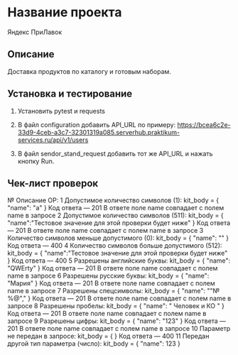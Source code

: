 # Название проекта

Яндекс ПриЛавок

## Описание

Доставка продуктов по каталогу и готовым наборам.

## Установка и тестирование

1. Установить pytest и requests

2. В файл configuration добавить API_URL по примеру: https://bcea6c2e-33d9-4ceb-a3c7-32301319a085.serverhub.praktikum-services.ru/api/v1/users

3. В файл sendor_stand_request добавить тот же API_URL и нажать кнопку Run.

## Чек-лист проверок
№	Описание	ОР:
1	Допустимое количество символов (1):
kit_body = {
"name": "a"
}	Код ответа — 201
В ответе поле name совпадает с полем name в запросе
2	Допустимое количество символов (511):
kit_body = {
"name":"Тестовое значение для этой проверки будет ниже"
}	Код ответа — 201
В ответе поле name совпадает с полем name в запросе
3	Количество символов меньше допустимого (0):
kit_body = {
"name": ""
}	Код ответа — 400
4	Количество символов больше допустимого (512):
kit_body = {
"name":"Тестовое значение для этой проверки будет ниже"
}	Код ответа — 400
5	Разрешены английские буквы:
kit_body = {
"name": "QWErty"
}	Код ответа — 201
В ответе поле name совпадает с полем name в запросе
6	Разрешены русские буквы:
kit_body = {
"name": "Мария"
}	Код ответа — 201
В ответе поле name совпадает с полем name в запросе
7	Разрешены спецсимволы:
kit_body = {
"name": ""№%@","
}	Код ответа — 201
В ответе поле name совпадает с полем name в запросе
8	Разрешены пробелы:
kit_body = {
"name": " Человек и КО "
}	Код ответа — 201
В ответе поле name совпадает с полем name в запросе
9	Разрешены цифры:
kit_body = {
"name": "123"
}	Код ответа — 201
В ответе поле name совпадает с полем name в запросе
10	Параметр не передан в запросе:
kit_body = {
}	Код ответа — 400
11	Передан другой тип параметра (число):
kit_body = {
"name": 123
}